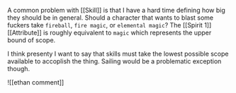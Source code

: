 A common problem with [[Skill]] is that I have a hard time defining how big they should be in general. Should a character that wants to blast some fuckers take `fireball`, `fire magic`, or `elemental magic`? The [[Spirit 1]] [[Attribute]] is roughly equivalent to `magic` which represents the upper bound of scope.

I think presenty I want to say that skills must take the lowest possible scope available to accoplish the thing. Sailing would be a problematic exception though.

![[ethan comment]]